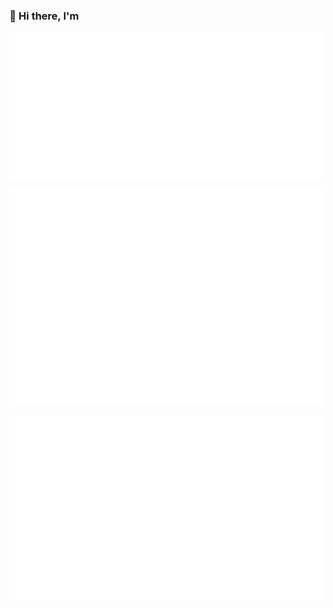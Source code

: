### 👋 Hi there, I'm

[![Base](./base.svg)](#)

[![Isocalendar](./isocalendar.svg)](#)

[![Habits](./habits.svg)](#)

